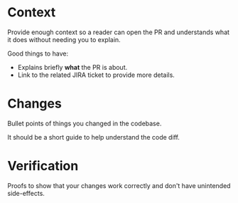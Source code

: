 # Context

Provide enough context so a reader can open the PR and understands what it does without needing you to explain.

Good things to have:

-   Explains briefly **what** the PR is about.
-   Link to the related JIRA ticket to provide more details.

# Changes

Bullet points of things you changed in the codebase.

It should be a short guide to help understand the code diff.

# Verification

Proofs to show that your changes work correctly and don't have unintended side-effects.
